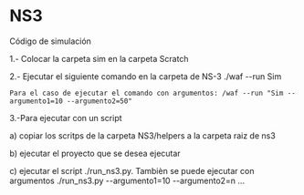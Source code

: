 # NS3
Código de simulación 

1.- Colocar la carpeta sim en la carpeta Scratch

2.- Ejecutar el siguiente comando en la carpeta de NS-3 ./waf --run Sim

    Para el caso de ejecutar el comando con argumentos: /waf --run "Sim --argumento1=10 --argumento2=50"
    
3.-Para ejecutar con un script
   
   a) copiar los scritps de la carpeta NS3/helpers a la carpeta raiz de ns3
   
   b) ejecutar el proyecto que se desea ejecutar
   
   c) ejecutar el script ./run_ns3.py. Tambièn se puede ejecutar con argumentos ./run_ns3.py --argumento1=10 --argumento2=n ...
